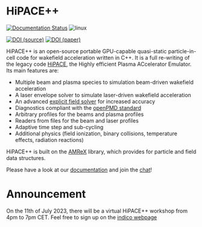 # HiPACE++

[![Documentation Status](https://readthedocs.org/projects/hipace/badge/?version=latest)](https://hipace.readthedocs.io/en/latest/?badge=latest)
![linux](https://github.com/Hi-PACE/hipace/workflows/linux/badge.svg?branch=development&event=push)
<!-- ![macOS](https://github.com/Hi-PACE/hipace/workflows/macos/badge.svg?branch=development&event=push) -->
[![DOI (source)](https://img.shields.io/badge/DOI%20(source)-10.5281/zenodo.5358483-blue.svg)](https://doi.org/10.5281/zenodo.5358483)
[![DOI (paper)](https://img.shields.io/badge/DOI%20(paper)-10.1016/j.cpc.2022.108421-blue.svg)](https://doi.org/10.1016/j.cpc.2022.108421)

HiPACE++ is an open-source portable GPU-capable quasi-static particle-in-cell code for wakefield acceleration written in C++.
It is a full re-writing of the legacy code [HiPACE](http://dx.doi.org/10.1088/0741-3335/56/8/084012), the Highly efficient Plasma ACcelerator Emulator.
Its main features are:
 - Multiple beam and plasma species to simulation beam-driven wakefield acceleration
 - A laser envelope solver to simulate laser-driven wakefield acceleration
 - An advanced [explicit field solver](https://doi.org/10.1103/PhysRevAccelBeams.25.104603) for increased accuracy
 - Diagnostics compliant with the [openPMD standard](https://github.com/openPMD/openPMD-standard)
 - Arbitrary profiles for the beams and plasma profiles
 - Readers from files for the beam and laser profiles
 - Adaptive time step and sub-cycling
 - Additional physics (field ionization, binary collisions, temperature effects, radiation reactions)

HiPACE++ is built on the [AMReX](https://amrex-codes.github.io) library, which provides for particle and field data structures.

Please have a look at our [documentation](https://hipace.readthedocs.io) and join the [chat](https://hipace.readthedocs.io/en/latest/run/chat.html)!

# Announcement

On the 11th of July 2023, there will be a virtual HiPACE++ workshop from 4pm to 7pm CET.
Feel free to sign up on the [indico webpage](https://indico.desy.de/event/40158/)
